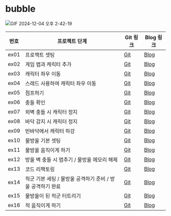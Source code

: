 # bubble
![GIF 2024-12-04 오후 2-42-19](https://github.com/user-attachments/assets/644f52b9-1b0e-43e4-99a1-9d7d00c77769)

| 번호  | 프로젝트 단계                 | Git 링크                 | Blog 링크                |
|-------|-------------------------------|--------------------------|--------------------------|
| ex01  | 프로젝트 셋팅                 | [Git](https://github.com/hyeji111544/bubble/tree/main/bin/bubble/test/ex01)                 | [Blog](https://inblog.ai/hj/sts-jar-라이브러리-추가-및-설정법-33124)               |
| ex02  | 게임 맵과 캐릭터 추가          | [Git](https://github.com/hyeji111544/bubble/tree/main/bin/bubble/test/ex02)                 | [Blog](https://inblog.ai/hj/sts-버블버블-게임-맵과-캐릭터-추가하기-33126)               |
| ex03  | 캐릭터 좌우 이동               | [Git](https://github.com/hyeji111544/bubble/tree/main/bin/bubble/test/ex03)                 | [Blog](https://inblog.ai/hj/sts-버블버블-캐릭터-이동-33127)               |
| ex04  | 스레드 사용하여 캐릭터 좌우 이동 | [Git](https://github.com/hyeji111544/bubble/tree/main/bin/bubble/test/ex04)                 | [Blog](https://inblog.ai/hj/sts-버블버블-스레드-사용이동-33335)               |
| ex05  | 점프하기                      | [Git](https://github.com/hyeji111544/bubble/tree/main/bin/bubble/test/ex05)                 | [Blog](https://inblog.ai/hj/sts-버블버블-점프하기-33388)               |
| ex06  | 충돌 확인                     | [Git](https://github.com/hyeji111544/bubble/tree/main/bin/bubble/test/ex06)                 | [Blog](https://inblog.ai/hj/sts-버블버블-충돌감지-33391)               |
| ex07  | 외벽 충돌 시 캐릭터 정지       | [Git](https://github.com/hyeji111544/bubble/tree/main/bin/bubble/test/ex07)                 | [Blog](https://inblog.ai/hj/sts-버블버블-외벽-충돌-시-캐릭터-정지-36946)               |
| ex08  | 바닥 감지 시 캐릭터 정지       | [Git](https://github.com/hyeji111544/bubble/tree/main/bin/bubble/test/ex08)                 | [Blog](https://inblog.ai/hj/sts-버블버블-캐릭터-업-다운-38143)               |
| ex09  | 빈바닥에서 캐릭터 하강       | [Git](https://github.com/hyeji111544/bubble/tree/main/bin/bubble/test/ex09)                 | [Blog](https://inblog.ai/hj/sts-버블버블-캐릭터-업-다운-38143)               |
| ex10  | 물방울 기본 셋팅       | [Git](https://github.com/hyeji111544/bubble/tree/main/bin/bubble/test/ex10)                 | [Blog](https://inblog.ai/hj/sts-버블버블-물방울-기본-셋팅-38154)               |
| ex11  | 물방울 움직이게 하기       | [Git](https://github.com/hyeji111544/bubble/tree/main/bin/bubble/test/ex11)                 | [Blog](https://inblog.ai/hj/sts-버블버블-물방울-움직이게-하기-38195)               |
| ex12  | 방울 벽 충돌 시 멈추기 / 물방울 메모리 해제       | [Git](https://github.com/hyeji111544/bubble/tree/main/bin/bubble/test/ex12)                 | [Blog](https://inblog.ai/hj/sts-버블버블-물방울-완성하기-38589)               |
| ex13  | 코드 리팩토링       | [Git](https://github.com/hyeji111544/bubble/tree/main/bin/bubble/test/ex13)                 | [Blog](https://inblog.ai/hj/sts-버블버블-리팩토링-하기-39820)               |
| ex14  | 적군 기본 세팅 / 물방울 공격하기 준비 / 방울 공격하기 완료       | [Git](https://github.com/hyeji111544/bubble/tree/main/bin/bubble/test/ex14)                 | [Blog](https://inblog.ai/hj/sts-버블버블-적군-만들기-39821)               |
| ex15  | 물방울이 된 적군 터트리기       | [Git](https://github.com/hyeji111544/bubble/tree/main/bin/bubble/test/ex15)                 | [Blog](https://inblog.ai/hj/sts-버블버블-물방울로-공격하기-40303)               |
| ex16  | 적 움직이게 하기       | [Git](https://github.com/hyeji111544/bubble/tree/main/bin/bubble/test/ex16)                 | [Blog](https://inblog.ai/hj/sts-버블버블-적-움직이기-40305)               |
